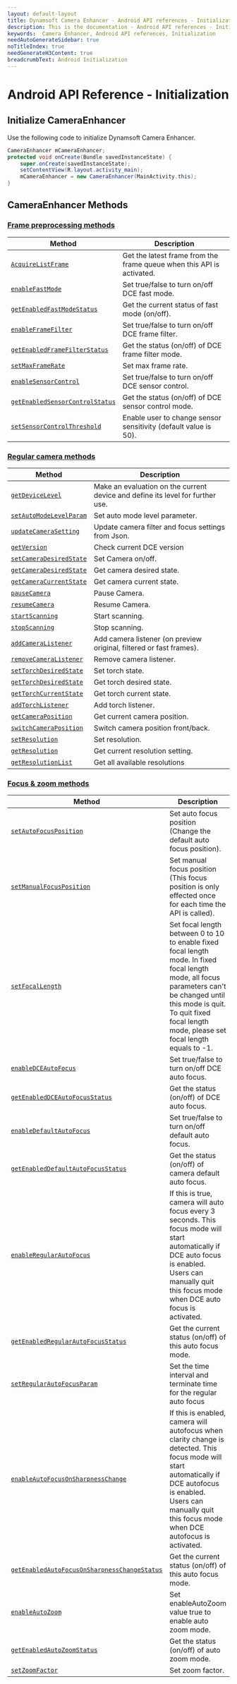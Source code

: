 ```yaml
---
layout: default-layout
title: Dynamsoft Camera Enhancer - Android API references - Initialization
description: This is the documentation - Android API references - Initialization page of Dynamsoft Camera Enhancer.
keywords:  Camera Enhancer, Android API references, Initialization
needAutoGenerateSidebar: true
noTitleIndex: true
needGenerateH3Content: true
breadcrumbText: Android Initialization
---
```


# Android API Reference - Initialization

## Initialize CameraEnhancer

Use the following code to initialize Dynamsoft Camera Enhancer.

```java
CameraEnhancer mCameraEnhancer;
protected void onCreate(Bundle savedInstanceState) {
    super.onCreate(savedInstanceState);
    setContentView(R.layout.activity_main);
    mCameraEnhancer = new CameraEnhancer(MainActivity.this);
}
```

## CameraEnhancer Methods

### [Frame preprocessing methods]({{site.android-cameraenhancer}}filter.html)

| Method | Description |
|--------|-------------|
| [`AcquireListFrame`]({{site.android-cameraenhancer}}basic-setting.html#acquirelistframe) | Get the latest frame from the frame queue when this API is activated. |
| [`enableFastMode`]({{site.android-cameraenhancer}}basic-setting.html#fast-mode) | Set true/false to turn on/off DCE fast mode. |
| [`getEnabledFastModeStatus`]({{site.android-cameraenhancer}}basic-setting.html#fast-mode) | Get the current status of fast mode (on/off). |
| [`enableFrameFilter`]({{site.android-cameraenhancer}}filter.html#enableframefilter) | Set true/false to turn on/off DCE frame filter. |
| [`getEnabledFrameFilterStatus`]({{site.android-cameraenhancer}}filter.html#enableframefilter) | Get the status (on/off) of DCE frame filter mode. |
| [`setMaxFrameRate`]({{site.android-cameraenhancer}}filter.html#setmaxframerate) | Set max frame rate. |
| [`enableSensorControl`]({{site.android-cameraenhancer}}filter.html#enablesensorcontrol) | Set true/false to turn on/off DCE sensor control. |
| [`getEnabledSensorControlStatus`]({{site.android-cameraenhancer}}filter.html#enablesensorcontrol) | Get the status (on/off) of DCE sensor control mode. |
| [`setSensorControlThreshold`]({{site.android-cameraenhancer}}filter.html#setsensorcontrolthreshold) | Enable user to change sensor sensitivity (default value is 50). |

### [Regular camera methods]({{site.android-cameraenhancer}}basic-setting.html)

| Method | Description |
|-----------------|---------------|
|[`getDeviceLevel`]({{site.android-cameraenhancer}}basic-setting.html#getdevicelevel)| Make an evaluation on the current device and define its level for further use. |
| [`setAutoModeLevelParam`]({{site.android-cameraenhancer}}filter.html#setautomodelevelparam) | Set auto mode level parameter. |
| [`updateCameraSetting`]({{site.android-cameraenhancer}}basic-setting.html#updatecamerasetting) | Update camera filter and focus settings from Json. |
| [`getVersion`]({{site.android-cameraenhancer}}basic-setting.html#getversion) | Check current DCE version |
| [`setCameraDesiredState`]({{site.android-cameraenhancer}}basic-setting.html#camera-state) | Set Camera on/off. |
| [`getCameraDesiredState`]({{site.android-cameraenhancer}}basic-setting.html#camera-state) | Get camera desired state. |
| [`getCameraCurrentState`]({{site.android-cameraenhancer}}basic-setting.html#camera-state) | Get camera current state. |
| [`pauseCamera`]({{site.android-cameraenhancer}}basic-setting.html#pausecamera-and-resumecamera) | Pause Camera. |
| [`resumeCamera`]({{site.android-cameraenhancer}}basic-setting.html#pausecamera-and-resumecamera) | Resume Camera. |
| [`startScanning`]({{site.android-cameraenhancer}}basic-setting.html#stopscanning-and-startscanning) | Start scanning. |
| [`stopScanning`]({{site.android-cameraenhancer}}basic-setting.html#stopscanning-and-startscanning) | Stop scanning. |
| [`addCameraListener`]({{site.android-cameraenhancer}}basic-setting.html#addcameralistener) | Add camera listener (on preview original, filtered or fast frames). |
| [`removeCameraListener`]({{site.android-cameraenhancer}}basic-setting.html#addcameralistener) | Remove camera listener. |
| [`setTorchDesiredState`]({{site.android-cameraenhancer}}basic-setting.html#torch-state) | Set torch state. |
| [`getTorchDesiredState`]({{site.android-cameraenhancer}}basic-setting.html#torch-state) | Get torch desired state. |
| [`getTorchCurrentState`]({{site.android-cameraenhancer}}basic-setting.html#torch-state) | Get torch current state. |
| [`addTorchListener`]({{site.android-cameraenhancer}}basic-setting.html#addtorchlistener) | Add torch listener. |
| [`getCameraPosition`]({{site.android-cameraenhancer}}basic-setting.html#camera-position) | Get current camera position. |
| [`switchCameraPosition`]({{site.android-cameraenhancer}}basic-setting.html#camera-position) | Switch camera position front/back. |
| [`setResolution`]({{site.android-cameraenhancer}}basic-setting.html#resolution-settings) | Set resolution. |
| [`getResolution`]({{site.android-cameraenhancer}}basic-setting.html#resolution-settings) | Get current resolution setting. |
| [`getResolutionList`]({{site.android-cameraenhancer}}basic-setting.html#resolution-settings) | Get all available resolutions |

### [Focus & zoom methods]({{site.android-cameraenhancer}}zoom-focus.html)

| Method | Description |
|-----------------|---------------|
| [`setAutoFocusPosition`]({{site.android-cameraenhancer}}zoom-focus.html#setautofocusposition) | Set auto focus position (Change the default auto focus position). |
| [`setManualFocusPosition`]({{site.android-cameraenhancer}}zoom-focus.html#setmanualfocusposition) | Set manual focus position (This focus position is only effected once for each time the API is called). |
| [`setFocalLength`]({{site.android-cameraenhancer}}zoom-focus.html#setfocallength) | Set focal length between 0 to 10 to enable fixed focal length mode. In fixed focal length mode, all focus parameters can't be changed until this mode is quit. To quit fixed focal length mode, please set focal length equals to -1. |
| [`enableDCEAutoFocus`]({{site.android-cameraenhancer}}zoom-focus.html#enabledceautofocus) | Set true/false to turn on/off DCE auto focus. |
| [`getEnabledDCEAutoFocusStatus`]({{site.android-cameraenhancer}}zoom-focus.html#enabledceautofocus) | Get the status (on/off) of DCE auto focus. |
| [`enableDefaultAutoFocus`]({{site.android-cameraenhancer}}zoom-focus.html#enabledefaultautofocus) | Set true/false to turn on/off default auto focus. |
| [`getEnabledDefaultAutoFocusStatus`]({{site.android-cameraenhancer}}zoom-focus.html#enabledefaultautofocus) | Get the status (on/off) of camera default auto focus. |
| [`enableRegularAutoFocus`]({{site.android-cameraenhancer}}zoom-focus.html#enableregularautofocus) | If this is true, camera will auto focus every 3 seconds. This focus mode will start automatically if DCE auto focus is enabled. Users can manually quit this focus mode when DCE auto focus is activated. |
| [`getEnabledRegularAutoFocusStatus`]({{site.android-cameraenhancer}}zoom-focus.html#enableregularautofocus) | Get the current status (on/off) of this auto focus mode. |
| [`setRegularAutoFocusParam`]({{site.android-cameraenhancer}}zoom-focus.html#setregularautofocusparam) | Set the time interval and terminate time for the regular auto focus |
| [`enableAutoFocusOnSharpnessChange`]({{site.android-cameraenhancer}}zoom-focus.html#enableautofocusonsharpnesschange) | If this is enabled, camera will autofocus when clarity change is detected. This focus mode will start automatically if DCE autofocus is enabled. Users can manually quit this focus mode when DCE autofocus is activated. |
| [`getEnabledAutoFocusOnSharpnessChangeStatus`]({{site.android-cameraenhancer}}zoom-focus.html#enableautofocusonsharpnesschange) | Get the current status (on/off) of this auto focus mode. |
| [`enableAutoZoom`]({{site.android-cameraenhancer}}zoom-focus.html#enableautozoom) | Set enableAutoZoom value true to enable auto zoom mode. |
| [`getEnabledAutoZoomStatus`]({{site.android-cameraenhancer}}zoom-focus.html#enableautozoom) | Get the status (on/off) of auto zoom mode. |
| [`setZoomFactor`]({{site.android-cameraenhancer}}zoom-focus.html#setzoomfactor) | Set zoom factor. |
